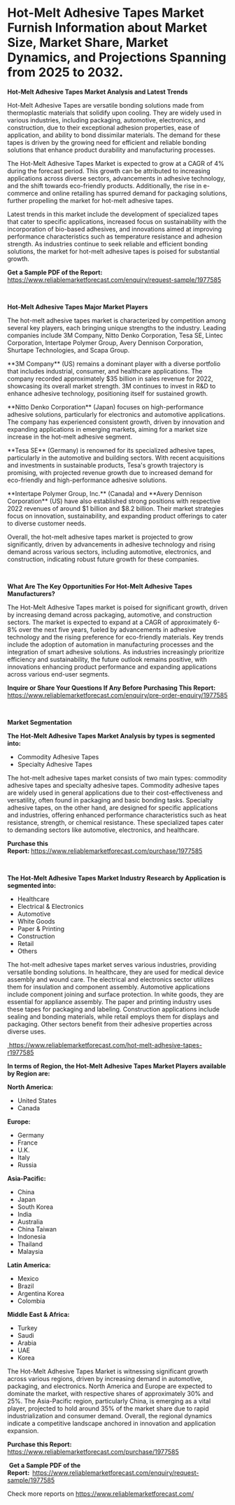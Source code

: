 <p><h1>Hot-Melt Adhesive Tapes Market Furnish Information about Market Size, Market Share, Market Dynamics, and Projections Spanning from 2025 to 2032.</h1></p><p><strong>Hot-Melt Adhesive Tapes Market Analysis and Latest Trends</strong></p>
<p><p>Hot-Melt Adhesive Tapes are versatile bonding solutions made from thermoplastic materials that solidify upon cooling. They are widely used in various industries, including packaging, automotive, electronics, and construction, due to their exceptional adhesion properties, ease of application, and ability to bond dissimilar materials. The demand for these tapes is driven by the growing need for efficient and reliable bonding solutions that enhance product durability and manufacturing processes.</p><p>The Hot-Melt Adhesive Tapes Market is expected to grow at a CAGR of 4% during the forecast period. This growth can be attributed to increasing applications across diverse sectors, advancements in adhesive technology, and the shift towards eco-friendly products. Additionally, the rise in e-commerce and online retailing has spurred demand for packaging solutions, further propelling the market for hot-melt adhesive tapes.</p><p>Latest trends in this market include the development of specialized tapes that cater to specific applications, increased focus on sustainability with the incorporation of bio-based adhesives, and innovations aimed at improving performance characteristics such as temperature resistance and adhesion strength. As industries continue to seek reliable and efficient bonding solutions, the market for hot-melt adhesive tapes is poised for substantial growth.</p></p>
<p><strong>Get a Sample PDF of the Report:&nbsp;</strong> <a href="https://www.reliablemarketforecast.com/enquiry/request-sample/1977585?utm_campaign=2413&utm_medium=2&utm_source=Github&utm_content=ia&utm_term=06042025&utm_id=hot-melt-adhesive-tapes">https://www.reliablemarketforecast.com/enquiry/request-sample/1977585</a></p>
<p>&nbsp;</p>
<p><strong>Hot-Melt Adhesive Tapes Major Market Players</strong></p>
<p><p>The hot-melt adhesive tapes market is characterized by competition among several key players, each bringing unique strengths to the industry. Leading companies include 3M Company, Nitto Denko Corporation, Tesa SE, Lintec Corporation, Intertape Polymer Group, Avery Dennison Corporation, Shurtape Technologies, and Scapa Group.</p><p>**3M Company** (US) remains a dominant player with a diverse portfolio that includes industrial, consumer, and healthcare applications. The company recorded approximately $35 billion in sales revenue for 2022, showcasing its overall market strength. 3M continues to invest in R&D to enhance adhesive technology, positioning itself for sustained growth.</p><p>**Nitto Denko Corporation** (Japan) focuses on high-performance adhesive solutions, particularly for electronics and automotive applications. The company has experienced consistent growth, driven by innovation and expanding applications in emerging markets, aiming for a market size increase in the hot-melt adhesive segment.</p><p>**Tesa SE** (Germany) is renowned for its specialized adhesive tapes, particularly in the automotive and building sectors. With recent acquisitions and investments in sustainable products, Tesa's growth trajectory is promising, with projected revenue growth due to increased demand for eco-friendly and high-performance adhesive solutions.</p><p>**Intertape Polymer Group, Inc.** (Canada) and **Avery Dennison Corporation** (US) have also established strong positions with respective 2022 revenues of around $1 billion and $8.2 billion. Their market strategies focus on innovation, sustainability, and expanding product offerings to cater to diverse customer needs.</p><p>Overall, the hot-melt adhesive tapes market is projected to grow significantly, driven by advancements in adhesive technology and rising demand across various sectors, including automotive, electronics, and construction, indicating robust future growth for these companies.</p></p>
<p>&nbsp;</p>
<p><strong>What Are The Key Opportunities For Hot-Melt Adhesive Tapes Manufacturers?</strong></p>
<p><p>The Hot-Melt Adhesive Tapes market is poised for significant growth, driven by increasing demand across packaging, automotive, and construction sectors. The market is expected to expand at a CAGR of approximately 6-8% over the next five years, fueled by advancements in adhesive technology and the rising preference for eco-friendly materials. Key trends include the adoption of automation in manufacturing processes and the integration of smart adhesive solutions. As industries increasingly prioritize efficiency and sustainability, the future outlook remains positive, with innovations enhancing product performance and expanding applications across various end-user segments.</p></p>
<p><strong>Inquire or Share Your Questions If Any Before Purchasing This Report:</strong> <a href="https://www.reliablemarketforecast.com/enquiry/pre-order-enquiry/1977585?utm_campaign=2413&utm_medium=2&utm_source=Github&utm_content=ia&utm_term=06042025&utm_id=hot-melt-adhesive-tapes">https://www.reliablemarketforecast.com/enquiry/pre-order-enquiry/1977585</a></p>
<p>&nbsp;</p>
<p><strong>Market Segmentation</strong></p>
<p><strong>The Hot-Melt Adhesive Tapes Market Analysis by types is segmented into:</strong></p>
<p><ul><li>Commodity Adhesive Tapes</li><li>Specialty Adhesive Tapes</li></ul></p>
<p><p>The hot-melt adhesive tapes market consists of two main types: commodity adhesive tapes and specialty adhesive tapes. Commodity adhesive tapes are widely used in general applications due to their cost-effectiveness and versatility, often found in packaging and basic bonding tasks. Specialty adhesive tapes, on the other hand, are designed for specific applications and industries, offering enhanced performance characteristics such as heat resistance, strength, or chemical resistance. These specialized tapes cater to demanding sectors like automotive, electronics, and healthcare.</p></p>
<p><strong>Purchase this Report:&nbsp;</strong><a href="https://www.reliablemarketforecast.com/purchase/1977585?utm_campaign=2413&utm_medium=2&utm_source=Github&utm_content=ia&utm_term=06042025&utm_id=hot-melt-adhesive-tapes">https://www.reliablemarketforecast.com/purchase/1977585</a></p>
<p>&nbsp;</p>
<p><strong>The Hot-Melt Adhesive Tapes Market Industry Research by Application is segmented into:</strong></p>
<p><ul><li>Healthcare</li><li>Electrical & Electronics</li><li>Automotive</li><li>White Goods</li><li>Paper & Printing</li><li>Construction</li><li>Retail</li><li>Others</li></ul></p>
<p><p>The hot-melt adhesive tapes market serves various industries, providing versatile bonding solutions. In healthcare, they are used for medical device assembly and wound care. The electrical and electronics sector utilizes them for insulation and component assembly. Automotive applications include component joining and surface protection. In white goods, they are essential for appliance assembly. The paper and printing industry uses these tapes for packaging and labeling. Construction applications include sealing and bonding materials, while retail employs them for displays and packaging. Other sectors benefit from their adhesive properties across diverse uses.</p></p>
<p><a href="https://www.reliablemarketforecast.com/hot-melt-adhesive-tapes-r1977585?utm_campaign=2413&utm_medium=2&utm_source=Github&utm_content=ia&utm_term=06042025&utm_id=hot-melt-adhesive-tapes">&nbsp;https://www.reliablemarketforecast.com/hot-melt-adhesive-tapes-r1977585</a></p>
<p><strong>In terms of Region, the Hot-Melt Adhesive Tapes Market Players available by Region are:</strong></p>
<p>
    <p> <strong> North America: </strong>
        <ul>
            <li>United States</li>
            <li>Canada</li>
        </ul>
        </p> 
    <p> <strong> Europe: </strong>
        <ul>
            <li>Germany</li>
            <li>France</li>
            <li>U.K.</li>
            <li>Italy</li>
            <li>Russia</li>
        </ul>
        </p> 
    <p> <strong> Asia-Pacific: </strong>
        <ul>
            <li>China</li>
            <li>Japan</li>
            <li>South Korea</li>
            <li>India</li>
            <li>Australia</li>
            <li>China Taiwan</li>
            <li>Indonesia</li>
            <li>Thailand</li>
            <li>Malaysia</li>
        </ul>
        </p> 
    <p> <strong> Latin America: </strong>
        <ul>
            <li>Mexico</li>
            <li>Brazil</li>
            <li>Argentina Korea</li>
            <li>Colombia</li>
        </ul>
        </p> 
    <p> <strong> Middle East & Africa: </strong>
        <ul>
            <li>Turkey</li>
            <li>Saudi</li>
            <li>Arabia</li>
            <li>UAE</li>
            <li>Korea</li>
        </ul>
    </p>
    </p>
<p><p>The Hot-Melt Adhesive Tapes Market is witnessing significant growth across various regions, driven by increasing demand in automotive, packaging, and electronics. North America and Europe are expected to dominate the market, with respective shares of approximately 30% and 25%. The Asia-Pacific region, particularly China, is emerging as a vital player, projected to hold around 35% of the market share due to rapid industrialization and consumer demand. Overall, the regional dynamics indicate a competitive landscape anchored in innovation and application expansion.</p></p>
<p><strong>Purchase this Report: </strong><a href="https://www.reliablemarketforecast.com/purchase/1977585?utm_campaign=2413&utm_medium=2&utm_source=Github&utm_content=ia&utm_term=06042025&utm_id=hot-melt-adhesive-tapes">https://www.reliablemarketforecast.com/purchase/1977585</a></p>
<p>&nbsp;<strong>Get a Sample PDF of the Report:&nbsp;&nbsp;</strong><a href="https://www.reliablemarketforecast.com/enquiry/request-sample/1977585?utm_campaign=2413&utm_medium=2&utm_source=Github&utm_content=ia&utm_term=06042025&utm_id=hot-melt-adhesive-tapes">https://www.reliablemarketforecast.com/enquiry/request-sample/1977585</a></p>
<p><strong></strong></p>
<p>Check more reports on <a href="https://www.reliablemarketforecast.com/?utm_campaign=2413&utm_medium=2&utm_source=Github&utm_content=ia&utm_term=06042025&utm_id=hot-melt-adhesive-tapes">https://www.reliablemarketforecast.com/</a></p>
